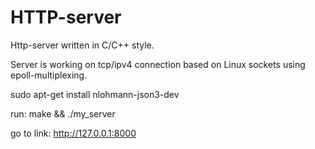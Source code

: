 # HTTP-server
 Http-server written in C/C++ style. 

Server is working on tcp/ipv4 connection based on Linux sockets using epoll-multiplexing.

sudo apt-get install nlohmann-json3-dev

run: make && ./my_server 

go to link: http://127.0.0.1:8000
